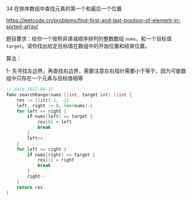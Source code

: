 34 在排序数组中查找元素的第一个和最后一个位置

https://leetcode.cn/problems/find-first-and-last-position-of-element-in-sorted-array/

题目要求：给你一个按照非递减顺序排列的整数数组 `nums`，和一个目标值 `target`。请你找出给定目标值在数组中的开始位置和结束位置。

算法：

1- 先寻找左边界，再查找右边界，需要注意左右指针需要小于等于，因为可能数组中只存在一个元素与目标值相等

```go
// date 2022-09-15
func searchRange(nums []int, target int) []int {
    res := []int{-1, -1}
    left, right := 0, len(nums)-1
    for left <= right {
        if nums[left] == target {
            res[0] = left
            break
        }
        left++
    }
    for left <= right {
        if nums[right] == target {
            res[1] = right
            break
        }
        right--
    }
    return res
}
```

